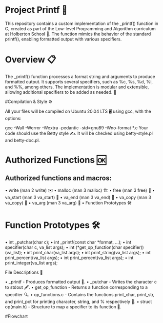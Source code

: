 # Project Printf 🎉

This repository contains a custom implementation of the _printf() function in C, created as part of the Low-level Programming and Algorithm curriculum at Holberton School 🏫. The function mimics the behavior of the standard printf(), enabling formatted output with various specifiers.

# Overview 📋

The _printf() function processes a format string and arguments to produce formatted output. It supports several specifiers, such as %c, %s, %d, %i, and %%, among others. The implementation is modular and extensible, allowing additional specifiers to be added as needed. 🔧

#Compilation & Style ⚙️

All your files will be compiled on Ubuntu 20.04 LTS 🖥️ using gcc, with the options:

gcc -Wall -Werror -Wextra -pedantic -std=gnu89 -Wno-format *.c
Your code should use the Betty style ✍️. It will be checked using betty-style.pl and betty-doc.pl.

# Authorized Functions 🆗
## Authorized functions and macros:

• write (man 2 write) ✉️
• malloc (man 3 malloc) 🏗️
• free (man 3 free) 💸
• va_start (man 3 va_start) 🏁
• va_end (man 3 va_end) 🏁
• va_copy (man 3 va_copy) 🔄
• va_arg (man 3 va_arg) 🧳
• Function Prototypes 🛠️

# Function Prototypes 🛠️
• int _putchar(char c);
• int _printf(const char *format, ...);
• int specifier(char c, va_list args);
• int (*get_op_function(char specifier))(va_list);
• int print_char(va_list args);
• int print_string(va_list args);
• int print_percent(va_list args);
• int print_percent(va_list args);
• int print_integer(va_list args);

File Descriptions 📁

• _printf - Produces formatted output 🎯.
• _putchar - Writes the character c to stdout 🖋️.
• get_op_function - Returns a function corresponding to a specifier 🔍.
• op_functions.c - Contains the functions print_char, print_str, and print_pct for printing character, string, and % respectively 💬.
• struct op(main.h) - Structure to map a specifier to its function 🔄.

#Flowchart 


